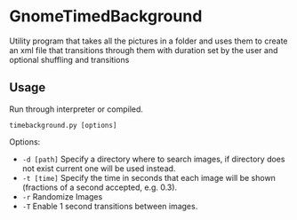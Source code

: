 # GnomeTimedBackground
Utility program that takes all the pictures in a folder and uses them to create an xml file that transitions through them with duration set by the user and optional shuffling and transitions

## Usage
Run through interpreter or compiled.

`timebackground.py [options]`

Options:
* `-d [path]` Specify a directory where to search images, if directory does not exist current one will be used instead.
* `-t [time]` Specify the time in seconds that each image will be shown (fractions of a second accepted, e.g. 0.3).
* `-r` Randomize Images
* `-T` Enable 1 second transitions between images.
